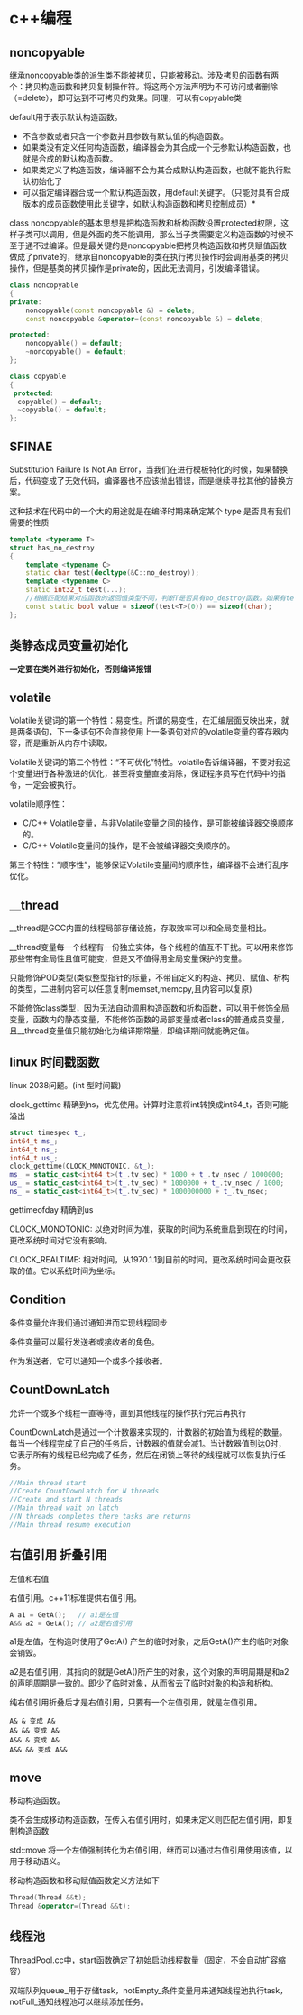 # c++编程

## noncopyable

继承noncopyable类的派生类不能被拷贝，只能被移动。涉及拷贝的函数有两个：拷贝构造函数和拷贝复制操作符。将这两个方法声明为不可访问或者删除（=delete），即可达到不可拷贝的效果。同理，可以有copyable类

default用于表示默认构造函数。

* 不含参数或者只含一个参数并且参数有默认值的构造函数。
* 如果类没有定义任何构造函数，编译器会为其合成一个无参默认构造函数，也就是合成的默认构造函数。
* 如果类定义了构造函数，编译器不会为其合成默认构造函数，也就不能执行默认初始化了
* 可以指定编译器合成一个默认构造函数，用default关键字。（只能对具有合成版本的成员函数使用此关键字，如默认构造函数和拷贝控制成员）*

class noncopyable的基本思想是把构造函数和析构函数设置protected权限，这样子类可以调用，但是外面的类不能调用，那么当子类需要定义构造函数的时候不至于通不过编译。但是最关键的是noncopyable把拷贝构造函数和拷贝赋值函数做成了private的，继承自noncopyable的类在执行拷贝操作时会调用基类的拷贝操作，但是基类的拷贝操作是private的，因此无法调用，引发编译错误。

```cpp
class noncopyable
{
private:
    noncopyable(const noncopyable &) = delete;
    const noncopyable &operator=(const noncopyable &) = delete;

protected:
    noncopyable() = default;
    ~noncopyable() = default;
};

class copyable
{
 protected:
  copyable() = default;
  ~copyable() = default;
};
```

## SFINAE 

Substitution Failure Is Not An Error，当我们在进行模板特化的时候，如果替换后，代码变成了无效代码，编译器也不应该抛出错误，而是继续寻找其他的替换方案。

这种技术在代码中的一个大的用途就是在编译时期来确定某个 type 是否具有我们需要的性质

```cpp
template <typename T>
struct has_no_destroy
{
    template <typename C>
    static char test(decltype(&C::no_destroy));
    template <typename C>
    static int32_t test(...);
    //根据匹配结果对应函数的返回值类型不同，判断T是否具有no_destroy函数。如果有test返回char，没有则返回int
    const static bool value = sizeof(test<T>(0)) == sizeof(char);
};
```

## 类静态成员变量初始化

**一定要在类外进行初始化，否则编译报错**

## volatile

Volatile关键词的第一个特性：易变性。所谓的易变性，在汇编层面反映出来，就是两条语句，下一条语句不会直接使用上一条语句对应的volatile变量的寄存器内容，而是重新从内存中读取。

Volatile关键词的第二个特性：“不可优化”特性。volatile告诉编译器，不要对我这个变量进行各种激进的优化，甚至将变量直接消除，保证程序员写在代码中的指令，一定会被执行。

volatile顺序性：
* C/C++ Volatile变量，与非Volatile变量之间的操作，是可能被编译器交换顺序的。
* C/C++ Volatile变量间的操作，是不会被编译器交换顺序的。

第三个特性：”顺序性”，能够保证Volatile变量间的顺序性，编译器不会进行乱序优化。

## __thread

__thread是GCC内置的线程局部存储设施，存取效率可以和全局变量相比。

__thread变量每一个线程有一份独立实体，各个线程的值互不干扰。可以用来修饰那些带有全局性且值可能变，但是又不值得用全局变量保护的变量。

只能修饰POD类型(类似整型指针的标量，不带自定义的构造、拷贝、赋值、析构的类型，二进制内容可以任意复制memset,memcpy,且内容可以复原)

不能修饰class类型，因为无法自动调用构造函数和析构函数，可以用于修饰全局变量，函数内的静态变量，不能修饰函数的局部变量或者class的普通成员变量，且__thread变量值只能初始化为编译期常量，即编译期间就能确定值。

## linux 时间戳函数

linux 2038问题。(int 型时间戳)

clock_gettime 精确到ns，优先使用。计算时注意将int转换成int64_t，否则可能溢出

```cpp
struct timespec t_;
int64_t ms_;
int64_t ns_;
int64_t us_;
clock_gettime(CLOCK_MONOTONIC, &t_);
ms_ = static_cast<int64_t>(t_.tv_sec) * 1000 + t_.tv_nsec / 1000000;
us_ = static_cast<int64_t>(t_.tv_sec) * 1000000 + t_.tv_nsec / 1000;
ns_ = static_cast<int64_t>(t_.tv_sec) * 1000000000 + t_.tv_nsec;
```

gettimeofday 精确到us

CLOCK_MONOTONIC: 以绝对时间为准，获取的时间为系统重启到现在的时间，更改系统时间对它没有影响。

CLOCK_REALTIME: 相对时间，从1970.1.1到目前的时间。更改系统时间会更改获取的值。它以系统时间为坐标。

## Condition

条件变量允许我们通过通知进而实现线程同步

条件变量可以履行发送者或接收者的角色。

作为发送者，它可以通知一个或多个接收者。

## CountDownLatch

允许一个或多个线程一直等待，直到其他线程的操作执行完后再执行

CountDownLatch是通过一个计数器来实现的，计数器的初始值为线程的数量。每当一个线程完成了自己的任务后，计数器的值就会减1。当计数器值到达0时，它表示所有的线程已经完成了任务，然后在闭锁上等待的线程就可以恢复执行任务。

```cpp
//Main thread start
//Create CountDownLatch for N threads
//Create and start N threads
//Main thread wait on latch
//N threads completes there tasks are returns
//Main thread resume execution
```

## 右值引用 折叠引用 

左值和右值

右值引用。c++11标准提供右值引用。

```cpp
A a1 = GetA();   // a1是左值
A&& a2 = GetA(); // a2是右值引用
```

a1是左值，在构造时使用了GetA() 产生的临时对象，之后GetA()产生的临时对象会销毁。

a2是右值引用，其指向的就是GetA()所产生的对象，这个对象的声明周期是和a2的声明周期是一致的。即少了临时对象，从而省去了临时对象的构造和析构。

纯右值引用折叠后才是右值引用，只要有一个左值引用，就是左值引用。

```
A& & 变成 A&
A& && 变成 A&
A&& & 变成 A&
A&& && 变成 A&&
```

## move

移动构造函数。

类不会生成移动构造函数，在传入右值引用时，如果未定义则匹配左值引用，即复制构造函数

std::move  将一个左值强制转化为右值引用，继而可以通过右值引用使用该值，以用于移动语义。

移动构造函数和移动赋值函数定义方法如下

```cpp
Thread(Thread &&t);
Thread &operator=(Thread &&t);
```

## 线程池

ThreadPool.cc中，start函数确定了初始启动线程数量（固定，不会自动扩容缩容）

双端队列queue_用于存储task，notEmpty_条件变量用来通知线程池执行task，notFull_通知线程池可以继续添加任务。

